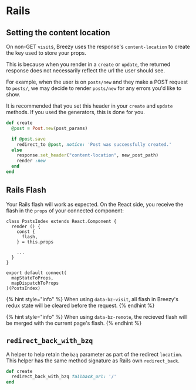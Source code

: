 # Rails

## Setting the content location

On non-GET `visit`s, Breezy uses the response's `content-location` to create
the key used to store your props.

This is because when you render in a `create` or `update`, the returned
response does not necessarily reflect the url the user should see.

For example, when the user is on `posts/new` and they make a POST request to
`posts/`, we may decide to render `posts/new` for any errors you'd like to
show.

It is recommended that you set this header in your `create` and `update`
methods. If you used the generators, this is done for you.

```ruby
def create
  @post = Post.new(post_params)

  if @post.save
    redirect_to @post, notice: 'Post was successfully created.'
  else
    response.set_header("content-location", new_post_path)
    render :new
  end
end
```

## Rails Flash
Your Rails flash will work as expected. On the React side, you receive the
flash in the `props` of your connected component:

```
class PostsIndex extends React.Component {
  render () {
    const {
      flash,
    } = this.props

    ...
  }
}

export default connect(
  mapStateToProps,
  mapDispatchToProps
)(PostsIndex)

```

{% hint style="info" %}
When using `data-bz-visit`, all flash in Breezy's redux state will be cleared before the request.
{% endhint %}

{% hint style="info" %}
When using `data-bz-remote`, the recieved flash will be merged with the current page's flash.
{% endhint %}


## `redirect_back_with_bzq`

A helper to help retain the `bzq` parameter as part of the redirect `location`.
This helper has the same method signature as Rails own `redirect_back`.

```ruby
def create
  redirect_back_with_bzq fallback_url: '/'
end
```

